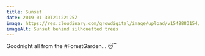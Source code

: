 ```yaml
---
title: Sunset
date: 2019-01-30T21:22:25Z
image: https://res.cloudinary.com/growdigital/image/upload/v1548883154/sunset-C9C30444.jpg
imageAlt: Sunset behind silhouetted trees
---
```


Goodnight all from the #ForestGarden… 😴
